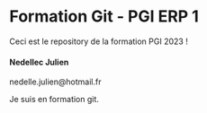 <h1>Formation Git - PGI ERP 1</h1>
<p>Ceci est le repository de la formation PGI 2023 !</p>

<div>
    <h4>
        <scan>Nedellec</scan> 
        <scan>Julien</scan>
    </h4>
        <p>nedelle.julien@hotmail.fr</p>
        <p>Je suis en formation git.</p>

</div>

